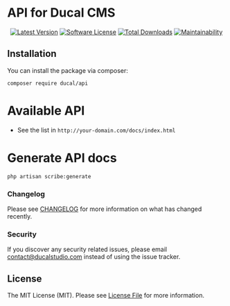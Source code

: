 # API for Ducal CMS

<p align="center">
    <a href="https://packagist.org/packages/botbducalle/api"><img src="https://img.shields.io/packagist/v/ducal/api.svg?style=flat-square" alt="Latest Version"></a>
    <a href="/LICENSE"><img src="https://img.shields.io/badge/license-MIT-brightgreen.svg?style=flat-square" alt="Software License"></a>
    <a href="https://packagist.org/packages/ducal/api"><img src="https://img.shields.io/packagist/dt/ducal/api.svg?style=flat-square" alt="Total Downloads"></a>
    <a href="https://codeclimate.com/github/ducal/api/maintainability"><img src="https://api.codeclimate.com/v1/badges/a6e4612307e3b3bf8252/maintainability" alt="Maintainability"></a>
</p>

## Installation

You can install the package via composer:

```shell
composer require ducal/api
```

# Available API

- See the list in `http://your-domain.com/docs/index.html`

# Generate API docs
```shell
php artisan scribe:generate
```

### Changelog

Please see [CHANGELOG](CHANGELOG.md) for more information on what has changed recently.



### Security

If you discover any security related issues, please email contact@ducalstudio.com instead of using the issue tracker.



## License

The MIT License (MIT). Please see [License File](LICENSE) for more information.

